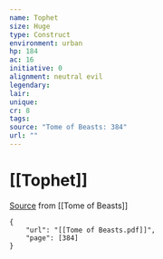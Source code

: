 ```yaml
---
name: Tophet
size: Huge
type: Construct
environment: urban
hp: 184
ac: 16
initiative: 0
alignment: neutral evil
legendary: 
lair: 
unique: 
cr: 8
tags: 
source: "Tome of Beasts: 384"
url: ""
---
```

# [[Tophet]]

[Source](zotero://open-pdf/library/items/ULEQWHJM?page=384) from [[Tome of Beasts]]

```pdf
{
	"url": "[[Tome of Beasts.pdf]]",
	"page": [384]
}
```

